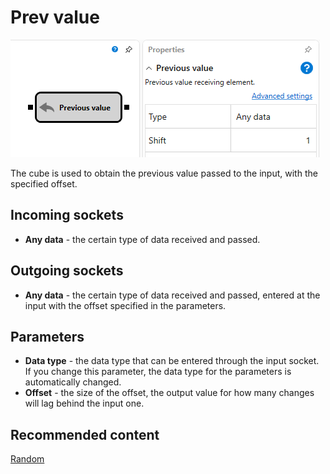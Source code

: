 # Prev value

![Designer The previous value 00](../../../../../../images/designer_previous_value_00.png)

The cube is used to obtain the previous value passed to the input, with the specified offset.

## Incoming sockets

- **Any data** \- the certain type of data received and passed.

## Outgoing sockets

- **Any data** \- the certain type of data received and passed, entered at the input with the offset specified in the parameters.

## Parameters

- **Data type** \- the data type that can be entered through the input socket. If you change this parameter, the data type for the parameters is automatically changed.
- **Offset** \- the size of the offset, the output value for how many changes will lag behind the input one.

## Recommended content

[Random](random.md)

